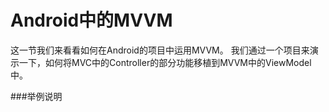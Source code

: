 # Android中的MVVM

这一节我们来看看如何在Android的项目中运用MVVM。
我们通过一个项目来演示一下，如何将MVC中的Controller的部分功能移植到MVVM中的ViewModel中。

###举例说明
